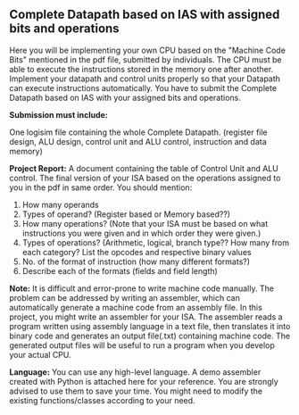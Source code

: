 ## Complete Datapath based on IAS with assigned bits and operations

Here you will be implementing your own CPU based on the "Machine Code Bits" mentioned in the pdf file, submitted by individuals. The CPU must be able to execute the instructions stored in the memory one after another. Implement your datapath and control units properly so that your Datapath can execute instructions automatically. You have to submit the Complete Datapath based on IAS with your assigned bits  and operations.

**Submission must include:**

One logisim file containing the whole Complete Datapath. (register file design, ALU design, control unit and ALU control, instruction and data memory)

**Project Report:**
A document containing the table of Control Unit and ALU control.
The final version of your ISA based on the operations assigned to you in the pdf in same order.  You should mention:
1) How many operands
2) Types of operand? (Register based or Memory based??)
3) How many operations? (Note that your ISA must be based on what instructions you were given and in which order they were given.)
4) Types of operations? (Arithmetic, logical, branch type?? How many from each category? List the opcodes and respective binary values
5) No. of the format of instruction (how many different formats?)
6) Describe each of the formats (fields and field length)

**Note:**
It is difficult and error-prone to write machine code manually. The problem can be addressed by writing an assembler, which can automatically generate a machine code from an assembly file. In this project,  you might write an assembler for your ISA. The assembler reads a program written using assembly language in a text file, then translates it into binary code and generates an output file(.txt) containing machine code. The generated output files will be useful to run a program when you develop your actual CPU. 

**Language:**
You can use any high-level language. A demo assembler created with Python is attached here for your reference. You are strongly advised to use them to save your time. You might need to modify the existing functions/classes according to your need.
